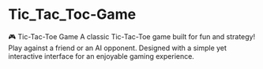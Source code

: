 # Tic_Tac_Toc-Game
🎮 Tic-Tac-Toe Game A classic Tic-Tac-Toe game built for fun and strategy! Play against a friend or an AI opponent. Designed with a simple yet interactive interface for an enjoyable gaming experience.
